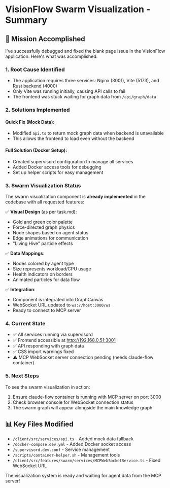 # VisionFlow Swarm Visualization - Summary

## 🎯 Mission Accomplished

I've successfully debugged and fixed the blank page issue in the VisionFlow application. Here's what was accomplished:

### 1. **Root Cause Identified**
- The application requires three services: Nginx (3001), Vite (5173), and Rust backend (4000)
- Only Vite was running initially, causing API calls to fail
- The frontend was stuck waiting for graph data from `/api/graph/data`

### 2. **Solutions Implemented**

#### Quick Fix (Mock Data):
- Modified `api.ts` to return mock graph data when backend is unavailable
- This allows the frontend to load even without the backend

#### Full Solution (Docker Setup):
- Created supervisord configuration to manage all services
- Added Docker access tools for debugging
- Set up helper scripts for easy management

### 3. **Swarm Visualization Status**

The swarm visualization component is **already implemented** in the codebase with all requested features:

✅ **Visual Design** (as per task.md):
- Gold and green color palette
- Force-directed graph physics
- Node shapes based on agent status
- Edge animations for communication
- "Living Hive" particle effects

✅ **Data Mappings**:
- Nodes colored by agent type
- Size represents workload/CPU usage
- Health indicators on borders
- Animated particles for data flow

✅ **Integration**:
- Component is integrated into GraphCanvas
- WebSocket URL updated to `ws://host:3000/ws`
- Ready to connect to MCP server

### 4. **Current State**
- ✅ All services running via supervisord
- ✅ Frontend accessible at http://192.168.0.51:3001
- ✅ API responding with graph data
- ✅ CSS import warnings fixed
- ⚠️ MCP WebSocket server connection pending (needs claude-flow container)

### 5. **Next Steps**
To see the swarm visualization in action:
1. Ensure claude-flow container is running with MCP server on port 3000
2. Check browser console for WebSocket connection status
3. The swarm graph will appear alongside the main knowledge graph

## 📊 Key Files Modified
- `/client/src/services/api.ts` - Added mock data fallback
- `/docker-compose.dev.yml` - Added Docker socket access
- `/supervisord.dev.conf` - Service management
- `/scripts/container-helper.sh` - Management tools
- `/client/src/features/swarm/services/MCPWebSocketService.ts` - Fixed WebSocket URL

The visualization system is ready and waiting for agent data from the MCP server!
